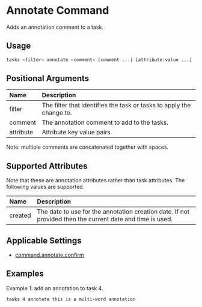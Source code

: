 # Annotate Command

Adds an annotation comment to a task.

## Usage

```bash
tasks <filter> annotate <comment> [comment ...] [attribute:value ...]
```

## Positional Arguments

|Name     |Description|
|:--------|:----------|
|filter   |The filter that identifies the task or tasks to apply the change to.|
|comment  |The annotation comment to add to the tasks.|
|attribute|Attribute key value pairs.|

Note: multiple comments are concatenated together with spaces.

## Supported Attributes

Note that these are annotation attributes rather than task attributes.
The following values are supported.

|Name   |Description|
|:------|:----------|
|created|The date to use for the annotation creation date.  If not provided then the current date and time is used.|

## Applicable Settings

* [command.annotate.confirm](settings.md#commandannotateconfirm)

## Examples

Example 1: add an annotation to task 4.

```bash
tasks 4 annotate this is a multi-word annotation
```
